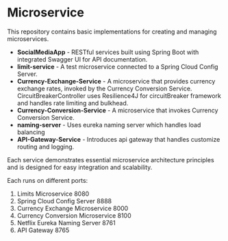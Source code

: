 # Microservice

This repository contains basic implementations for creating and managing microservices.

- **SocialMediaApp** - RESTful services built using Spring Boot with integrated Swagger UI for API documentation.
- **limit-service** - A test microservice connected to a Spring Cloud Config Server.
- **Currency-Exchange-Service** - A microservice that provides currency exchange rates, invoked by the Currency Conversion Service. CircuitBreakerController uses Resilience4J for circuitBreaker framework and handles rate limiting and bulkhead.
- **Currency-Conversion-Service** - A microservice that invokes Currency Conversion Service.
- **naming-server** - Uses eureka naming server which handles load balancing
- **API-Gateway-Service** - Introduces api gateway that handles customize routing and logging.

Each service demonstrates essential microservice architecture principles and is designed for easy integration and scalability.

Each runs on different ports:
1. Limits Microservice 8080
2. Spring Cloud Config Server 8888
3. Currency Exchange Microservice 8000
4. Currency Conversion Microservice 8100
5. Netflix Eureka Naming Server 8761
6. API Gateway 8765
